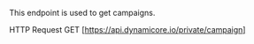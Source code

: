 This endpoint is used to get campaigns.

HTTP Request
GET [https://api.dynamicore.io/private/campaign]